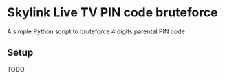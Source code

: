 # Skylink Live TV PIN code bruteforce
A simple Python script to bruteforce 4 digits parental PIN code

## Setup
TODO

